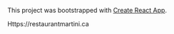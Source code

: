 This project was bootstrapped with [Create React App](https://github.com/facebookincubator/create-react-app).

Https://restaurantmartini.ca
